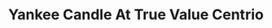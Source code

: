 ---
title: "Yankee Candle At True Value Centrio"
url: /cagayan-de-oro-city/yankee-candle-at-true-value-centrio/
shop: department store
---